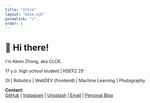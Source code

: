 ```yaml
---
title: "Intro"
layout: "base.njk"
permalink: "/"
order: 1
---
```


# 👋 Hi there!

I'm Kevin Zhong, aka CLCK.

17 y.o. high school student | HSEFZ 25'

OI | Robotics | WebDEV (frontend) | Machine Learning | Photography

**Contact:**  
[GitHub](https://github.com/clck0622) | [Instagram](https://www.instagram.com/clck0622/) | [Unsplash](https://unsplash.com/@clck0622) | [Email](mailto:zhongyi070622@gmail.com) | [Personal Blog](https://www.clckblog.space/blog)
